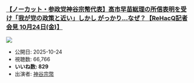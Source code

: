 ### [【ノーカット・参政党神谷宗幣代表】高市早苗総理の所信表明を受け「我が党の政策と近い」しかし がっかり…なぜ？【ReHacQ記者会見 10月24日(金)】](https://www.youtube.com/watch?v=R0gD7tsB3Ik)
[![](https://img.youtube.com/vi/R0gD7tsB3Ik/sddefault.jpg)](https://www.youtube.com/watch?v=R0gD7tsB3Ik)
-   公開日: 2025-10-24
-   視聴数: 66,766
-   **いいね数: 829**
-   出演者: [神谷宗幣](/rehacq_fan/people/神谷宗幣 "wikilink")
